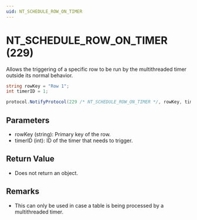 ```yaml
---
uid: NT_SCHEDULE_ROW_ON_TIMER
---
```


# NT_SCHEDULE_ROW_ON_TIMER (229)

Allows the triggering of a specific row to be run by the multithreaded timer outside its normal behavior.

```csharp
string rowKey = "Row 1";
int timerID = 1;

protocol.NotifyProtocol(229 /* NT_SCHEDULE_ROW_ON_TIMER */, rowKey, timerID);
```

## Parameters

- rowKey (string): Primary key of the row.
- timerID (int): ID of the timer that needs to trigger.

## Return Value

- Does not return an object.

## Remarks

- This can only be used in case a table is being processed by a multithreaded timer.
